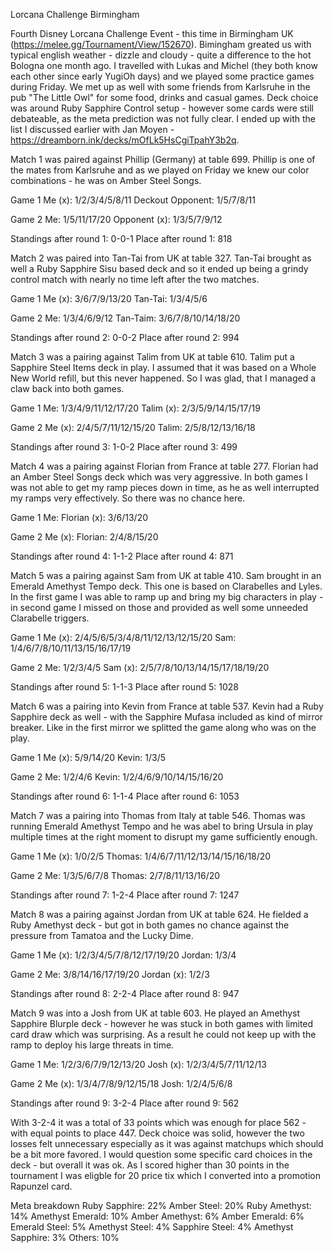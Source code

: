 Lorcana Challenge Birmingham

Fourth Disney Lorcana Challenge Event - this time in Birmingham UK (https://melee.gg/Tournament/View/152670). Bimingham greated us with typical english weather - dizzle and cloudy - quite a difference to the hot Bologna one month ago. I travelled with Lukas and Michel (they both know each other since early YugiOh days) and we played some practice games during Friday. We met up as well with some friends from Karlsruhe in the pub "The Little Owl" for some food, drinks and casual games. Deck choice was around Ruby Sapphire Control setup - however some cards were still debateable, as the meta prediction was not fully clear. I ended up with the list I discussed earlier with Jan Moyen - https://dreamborn.ink/decks/mOfLk5HsCgiTpahY3b2q.

Match 1 was paired against Phillip (Germany) at table 699. Phillip is one of the mates from Karlsruhe and as we played on Friday we knew our color combinations - he was on Amber Steel Songs.

Game 1
Me (x): 1/2/3/4/5/8/11 Deckout
Opponent: 1/5/7/8/11

Game 2
Me: 1/5/11/17/20
Opponent (x): 1/3/5/7/9/12

Standings after round 1: 0-0-1
Place after round 1: 818

Match 2 was paired into Tan-Tai from UK at table 327. Tan-Tai brought as well a Ruby Sapphire Sisu based deck and so it ended up being a grindy control match with nearly no time left after the two matches.

Game 1
Me (x): 3/6/7/9/13/20
Tan-Tai: 1/3/4/5/6

Game 2
Me: 1/3/4/6/9/12
Tan-Taim: 3/6/7/8/10/14/18/20

Standings after round 2: 0-0-2
Place after round 2: 994

Match 3 was a pairing against Talim from UK at table 610. Talim put a Sapphire Steel Items deck in play. I assumed that it was based on a Whole New World refill, but this never happened. So I was glad, that I managed a claw back into both games.

Game 1
Me: 1/3/4/9/11/12/17/20
Talim (x): 2/3/5/9/14/15/17/19

Game 2
Me (x): 2/4/5/7/11/12/15/20
Talim: 2/5/8/12/13/16/18

Standings after round 3: 1-0-2
Place after round 3: 499

Match 4 was a pairing against Florian from France at table 277. Florian had an Amber Steel Songs deck which was very aggressive. In both games I was not able to get my ramp pieces down in time, as he as well interrupted my ramps very effectively. So there was no chance here.

Game 1
Me:
Florian (x): 3/6/13/20

Game 2
Me (x):
Florian: 2/4/8/15/20

Standings after round 4: 1-1-2
Place after round 4: 871

Match 5 was a pairing against Sam from UK at table 410. Sam brought in an Emerald Amethyst Tempo deck. This one is based on Clarabelles and Lyles. In the first game I was able to ramp up and bring my big characters in play - in second game I missed on those and provided as well some unneeded Clarabelle triggers.

Game 1
Me (x): 2/4/5/6/5/3/4/8/11/12/13/12/15/20
Sam: 1/4/6/7/8/10/11/13/15/16/17/19

Game 2
Me: 1/2/3/4/5
Sam (x): 2/5/7/8/10/13/14/15/17/18/19/20

Standings after round 5: 1-1-3
Place after round 5: 1028

Match 6 was a pairing into Kevin from France at table 537. Kevin had a Ruby Sapphire deck as well - with the Sapphire Mufasa included as kind of mirror breaker. Like in the first mirror we splitted the game along who was on the play.

Game 1
Me (x): 5/9/14/20
Kevin: 1/3/5

Game 2
Me: 1/2/4/6
Kevin: 1/2/4/6/9/10/14/15/16/20

Standings after round 6: 1-1-4
Place after round 6: 1053

Match 7 was a pairing into Thomas from Italy at table 546. Thomas was running Emerald Amethyst Tempo and he was abel to bring Ursula in play multiple times at the right moment to disrupt my game sufficiently enough.

Game 1
Me (x): 1/0/2/5
Thomas: 1/4/6/7/11/12/13/14/15/16/18/20

Game 2
Me: 1/3/5/6/7/8
Thomas: 2/7/8/11/13/16/20

Standings after round 7: 1-2-4
Place after round 7: 1247

Match 8 was a pairing against Jordan from UK at table 624. He fielded a Ruby Amethyst deck - but got in both games no chance against the pressure from Tamatoa and the Lucky Dime.

Game 1
Me (x): 1/2/3/4/5/7/8/12/17/19/20
Jordan: 1/3/4

Game 2
Me: 3/8/14/16/17/19/20
Jordan (x): 1/2/3

Standings after round 8: 2-2-4
Place after round 8: 947

Match 9 was into a Josh from UK at table 603. He played an Amethyst Sapphire Blurple deck - however he was stuck in both games with limited card draw which was surprising. As a result he could not keep up with the ramp to deploy his large threats in time.

Game 1
Me: 1/2/3/6/7/9/12/13/20
Josh (x): 1/2/3/4/5/7/11/12/13

Game 2
Me (x): 1/3/4/7/8/9/12/15/18
Josh: 1/2/4/5/6/8

Standings after round 9: 3-2-4
Place after round 9: 562

With 3-2-4 it was a total of 33 points which was enough for place 562 - with equal points to place 447. Deck choice was solid, however the two losses felt unnecessary especially as it was against matchups which should be a bit more favored. I would question some specific card choices in the deck - but overall it was ok. As I scored higher than 30 points in the tournament I was eligble for 20 price tix which I converted into a promotion Rapunzel card.

Meta breakdown
Ruby Sapphire: 22%
Amber Steel: 20%
Ruby Amethyst: 14%
Amethyst Emerald: 10%
Amber Amethyst: 6%
Amber Emerald: 6%
Emerald Steel: 5%
Amethyst Steel: 4%
Sapphire Steel: 4%
Amethyst Sapphire: 3%
Others: 10%
